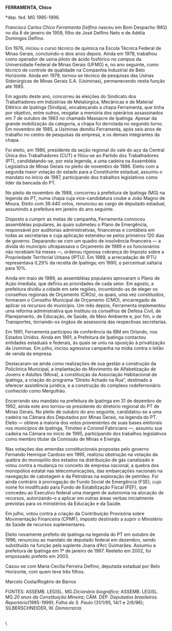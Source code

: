 **FERRAMENTA, Chico**

\*dep. fed. MG 1995-1996.

*Francisco Carlos Chico Ferramenta Delfino* nasceu em Bom Despacho (MG)
no dia 8 de janeiro de 1959, filho de José Delfino Neto e de Adélia
Domingos Delfino.

Em 1976, iniciou o curso técnico de química na Escola Técnica Federal de
Minas Gerais, concluindo-o dois anos depois. Ainda em 1978, trabalhou
como operador de usina piloto de ácido fosfórico no *campus* da
Universidade Federal de Minas Gerais (UFMG) e, no ano seguinte, como
técnico de controle de qualidade na Companhia Industrial de Belo
Horizonte. Ainda em 1979, tornou-se técnico de pesquisas das Usinas
Siderúrgicas de Minas Gerais S.A. (Usiminas), permanecendo nesta função
até 1985.

Em agosto deste ano, concorreu às eleições do Sindicato dos
Trabalhadores em Indústrias de Metalúrgica, Mecânicas e de Material
Elétrico de Ipatinga (Sindipa), encabeçando a chapa Ferramenta, que
tinha por objetivo, entre outros, resgatar a memória dos operários
assassinados em 7 de outubro de 1963 no chamado Massacre de Ipatinga.
Apesar da grande mobilização da categoria, a chapa foi derrotada no
segundo turno. Em novembro de 1985, a Usiminas demitiu Ferramenta, após
seis anos de trabalho no centro de pesquisas da empresa, e os demais
integrantes da chapa.

Foi eleito, em 1986, presidente da seção regional do vale do aço da
Central Única dos Trabalhadores (CUT) e filiou-se ao Partido dos
Trabalhadores (PT), candidatando-se, por esta legenda, a uma cadeira na
Assembléia Legislativa de Minas Gerais no pleito de novembro de 1986.
Eleito com a segunda maior votação do estado para a Constituinte
estadual, assumiu o mandato no início de 1987, participando dos
trabalhos legislativos como líder da bancada do PT.

No pleito de novembro de 1988, concorreu à prefeitura de Ipatinga (MG)
na legenda do PT, numa chapa cuja vice-candidatura coube a João Magno de
Moura. Eleito com 39.440 votos, renunciou ao cargo de deputado estadual,
assumindo a prefeitura em janeiro do ano seguinte.

Disposto a cumprir as metas de campanha, Ferramenta convocou assembléias
populares, às quais submeteu o Plano de Emergência, responsável por
auditorias administrativas, financeiras e contábeis em todas as
secretarias e cuja aplicação estendeu-se pelos primeiros 120 dias de
governo. Deparando-se com um quadro de insolvência financeira — a dívida
do município ultrapassava o Orçamento de 1989 e os funcionários não
recebiam há meses —, ordenou rigorosa cobrança do Imposto sobre a
Propriedade Territorial Urbana (IPTU). Em 1989, a arrecadação de IPTU
representava 0,29% da receita de Ipatinga; em 1990, o percentual
saltaria para 10%.

Ainda em maio de 1989, as assembléias populares aprovaram o Plano de
Ação Imediata, que definiu as prioridades de cada setor. Em agosto, a
prefeitura dividiu a cidade em sete regiões, incumbindo-as de eleger os
conselhos regionais de Orçamento (CROs), os quais, uma vez constituídos,
formaram o Conselho Municipal de Orçamento (CMO), encarregado de aplicar
os recursos do município. Um mês depois, Ferramenta implementou uma
reforma administrativa que instituiu os conselhos de Defesa Civil, de
Planejamento, de Educação, de Saúde, de Meio Ambiente e, por fim, o de
Transportes, tornando-os órgãos de assessoria das respectivas
secretarias.

Em 1991, Ferramenta participou de conferência da IBM em Orlando, nos
Estados Unidos. Ainda em 1991, a Prefeitura de Ipatinga contactou
entidades estaduais e federais, às quais se uniu na oposição à
privatização da Usiminas. Em julho, iniciou agressiva campanha na mídia
contra o leilão de venda da empresa.

Destacaram-se ainda como realizações de sua gestão a construção da
Policlínica Municipal, a implantação do Movimento de Alfabetização de
Jovens e Adultos (Mova), a constituição da Associação Habitacional de
Ipatinga, a criação do programa “Direito Achado na Rua”, destinado a
oferecer assistência jurídica, e a construção do complexo
rodoferroviário conhecido como Mergulhão.

Encerrando seu mandato na prefeitura de Ipatinga em 31 de dezembro de
1992, ainda este ano tornou-se presidente do diretório regional do PT de
Minas Gerais. No pleito de outubro do ano seguinte, candidatou-se a uma
cadeira na Câmara dos Deputados por Minas Gerais, na legenda do PT.
Eleito — obteve a maioria dos votos provenientes de suas bases
eleitorais nos municípios de Ipatinga, Timóteo e Coronel Fabriciano —,
assumiu sua cadeira na Câmara no início de 1995, participando dos
trabalhos legislativos como membro titular da Comissão de Minas e
Energia.

Nas votações das emendas constitucionais propostas pelo governo Fernando
Henrique Cardoso em 1995, realizou obstrução na votação da quebra do
monopólio dos estados na distribuição de gás canalizado e votou contra a
mudança no conceito de empresa nacional, a quebra dos monopólios estatal
nas telecomunicações, das embarcações nacionais na navegação de
cabotagem e da Petrobras na exploração de petróleo. Foi ainda contrário
à prorrogação do Fundo Social de Emergência (FSE), cujo nome foi
modificado para Fundo de Estabilização Fiscal (FEF), que concedeu ao
Executivo federal uma margem de autonomia na alocação de recursos,
autorizando-o a aplicar em outras áreas verbas inicialmente previstas
para os ministérios da Educação e da Saúde.

Em julho, votou contra a criação da Contribuição Provisória sobre
Movimentação Financeira (CPMF), imposto destinado a suprir o Ministério
da Saúde de recursos suplementares.

Eleito novamente prefeito de Ipatinga na legenda do PT em outubro de
1996, renunciou ao mandato de deputado federal em dezembro, sendo
substituído na função pela suplente Joana d’Arc Guimarães. Assumiu a
prefeitura de Ipatinga em 1º de janeiro de 1997. Reeleito em 2002, foi
empossado prefeito em 2003.

Casou-se com Maria Cecília Ferreira Delfino, deputada estadual por Belo
Horizonte, com quem teve três filhos.

Marcelo Costa/Rogério de Barros

FONTES: ASSEMB. LEGISL. MG.*Dicionário biográfico;* ASSEMB. LEGISL.
MG.*20 anos da Constituição Mineira*; CÂM. DEP. *Deputados brasileiros.
Repertório*(1995-1999); *Folha de S. Paulo* (31/1/95, 14/1 e 2/6/96);
SILBERSCHNEIDER, W. *Democracia.*

\
 \

